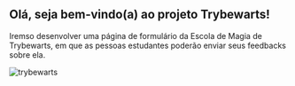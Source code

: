 ##  Olá, seja bem-vindo(a) ao projeto Trybewarts!

Iremso desenvolver uma página de formulário da Escola de Magia de Trybewarts, em que as pessoas estudantes poderão enviar seus feedbacks sobre ela.

![trybewarts](https://user-images.githubusercontent.com/102389971/201707392-caf3e8a7-5702-4990-856d-2d79e7b709ed.png)
